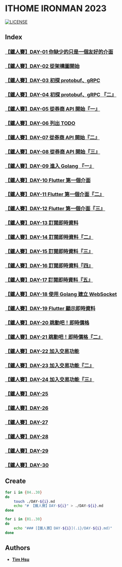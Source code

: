 # ITHOME IRONMAN 2023

[![LICENSE](https://img.shields.io/github/license/Chindada/ithome-ironman-2023?style=for-the-badge)](COPYING)

## Index

### [【鐵人賽】DAY-01 你缺少的只是一個友好的介面](./DAY-01.md)

### [【鐵人賽】DAY-02 從架構圖開始](./DAY-02.md)

### [【鐵人賽】DAY-03 初探 protobuf、gRPC](./DAY-03.md)

### [【鐵人賽】DAY-04 初探 protobuf、gRPC 『二』](./DAY-04.md)

### [【鐵人賽】DAY-05 從券商 API 開始『一』](./DAY-05.md)

### [【鐵人賽】DAY-06 列出 TODO](./DAY-06.md)

### [【鐵人賽】DAY-07 從券商 API 開始『二』](./DAY-07.md)

### [【鐵人賽】DAY-08 從券商 API 開始『三』](./DAY-08.md)

### [【鐵人賽】DAY-09 進入 Golang 『一』](./DAY-09.md)

### [【鐵人賽】DAY-10 Flutter 第一個介面](./DAY-10.md)

### [【鐵人賽】DAY-11 Flutter 第一個介面『二』](./DAY-11.md)

### [【鐵人賽】DAY-12 Flutter 第一個介面『三』](./DAY-12.md)

### [【鐵人賽】DAY-13 訂閱即時資料](./DAY-13.md)

### [【鐵人賽】DAY-14 訂閱即時資料『二』](./DAY-14.md)

### [【鐵人賽】DAY-15 訂閱即時資料『三』](./DAY-15.md)

### [【鐵人賽】DAY-16 訂閱即時資料『四』](./DAY-16.md)

### [【鐵人賽】DAY-17 訂閱即時資料『五』](./DAY-17.md)

### [【鐵人賽】DAY-18 使用 Golang 建立 WebSocket](./DAY-18.md)

### [【鐵人賽】DAY-19 Flutter 顯示即時資料](./DAY-19.md)

### [【鐵人賽】DAY-20 跳動吧！即時價格](./DAY-20.md)

### [【鐵人賽】DAY-21 跳動吧！即時價格『二』](./DAY-21.md)

### [【鐵人賽】DAY-22 加入交易功能](./DAY-22.md)

### [【鐵人賽】DAY-23 加入交易功能『二』](./DAY-23.md)

### [【鐵人賽】DAY-24 加入交易功能『三』](./DAY-24.md)

### [【鐵人賽】DAY-25](./DAY-25.md)

### [【鐵人賽】DAY-26](./DAY-26.md)

### [【鐵人賽】DAY-27](./DAY-27.md)

### [【鐵人賽】DAY-28](./DAY-28.md)

### [【鐵人賽】DAY-29](./DAY-29.md)

### [【鐵人賽】DAY-30](./DAY-30.md)

## Create

```sh
for i in {04..30}
do
    touch ./DAY-${i}.md
    echo "# 【鐵人賽】DAY-${i}" > ./DAY-${i}.md
done
```

```sh
for i in {01..30}
do
    echo "### [【鐵人賽】DAY-${i}](.i}/DAY-${i}.md)"
done
```

## Authors

- [**Tim Hsu**](https://github.com/Chindada)

